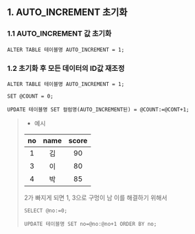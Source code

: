 ## 1. AUTO_INCREMENT 초기화

### 1.1 AUTO_INCREMENT 값 초기화

```mysql
ALTER TABLE 테이블명 AUTO_INCREMENT = 1;
```

### 1.2 초기화 후 모든 데이터의 ID값 재조정

```mysql
ALTER TABLE 테이블명 AUTO_INCREMENT = 1;

SET @COUNT = 0;

UPDATE 테이블명 SET 컬럼명(AUTO_INCREMENT된) = @COUNT:=@CONT+1;
```

> - 예시
>
> |  no  | name | score |
> | :--: | :--: | :---: |
> |  1   |  김  |  90   |
> |  3   |  이  |  80   |
> |  4   |  박  |  85   |
>
> 2가 빠지게 되면 1, 3으로 구멍이 남 이를 해결하기 위해서
>
> ```mysql
> SELECT @no:=0;
> 
> UPDATE 테이블명 SET no=@no:@no+1 ORDER BY no;
> ```

